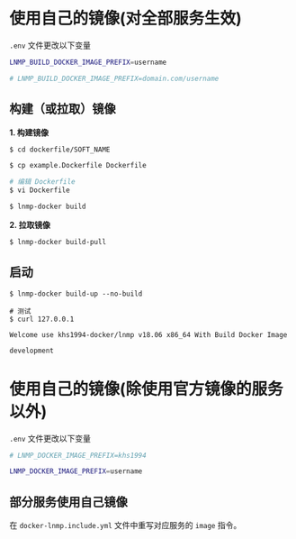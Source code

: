 # 使用自己的镜像(对全部服务生效)

`.env` 文件更改以下变量

```bash
LNMP_BUILD_DOCKER_IMAGE_PREFIX=username

# LNMP_BUILD_DOCKER_IMAGE_PREFIX=domain.com/username
```

## 构建（或拉取）镜像

**1. 构建镜像**

```bash
$ cd dockerfile/SOFT_NAME

$ cp example.Dockerfile Dockerfile

# 编辑 Dockerfile
$ vi Dockerfile

$ lnmp-docker build
```

**2. 拉取镜像**

```bash
$ lnmp-docker build-pull
```

## 启动

```
$ lnmp-docker build-up --no-build

# 测试
$ curl 127.0.0.1

Welcome use khs1994-docker/lnmp v18.06 x86_64 With Build Docker Image

development
```

# 使用自己的镜像(除使用官方镜像的服务以外)

`.env` 文件更改以下变量

```bash
# LNMP_DOCKER_IMAGE_PREFIX=khs1994

LNMP_DOCKER_IMAGE_PREFIX=username
```

## 部分服务使用自己镜像

在 `docker-lnmp.include.yml` 文件中重写对应服务的 `image` 指令。

